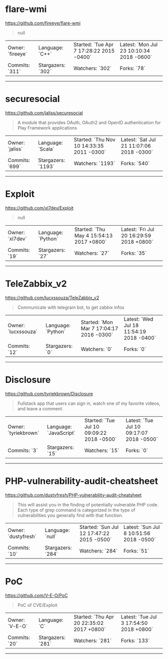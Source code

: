 # flare-wmi

https://github.com/fireeye/flare-wmi
<blockquote>
null
</blockquote>

<table>
<tr><td>Owner: `fireeye`</td>
    <td>Language: `C++`</td>
    <td>Started: `Tue Apr 7 17:28:22 2015 -0400`</td>
    <td>Latest: `Mon Jul 23 10:10:34 2018 -0600`</td></tr>
<tr><td>Commits: `311`</td>
    <td>Stargazers: `302`</td>
    <td>Watchers: `302`</td>
    <td>Forks: `78`</td></tr>
</table>

---

# securesocial

https://github.com/jaliss/securesocial
<blockquote>
A module that provides OAuth, OAuth2 and OpenID authentication for Play Framework applications
</blockquote>

<table>
<tr><td>Owner: `jaliss`</td>
    <td>Language: `Scala`</td>
    <td>Started: `Thu Nov 10 14:33:35 2011 -0300`</td>
    <td>Latest: `Sat Jul 21 11:07:06 2018 -0300`</td></tr>
<tr><td>Commits: `699`</td>
    <td>Stargazers: `1193`</td>
    <td>Watchers: `1193`</td>
    <td>Forks: `540`</td></tr>
</table>

---

# Exploit

https://github.com/xl7dev/Exploit
<blockquote>
null
</blockquote>

<table>
<tr><td>Owner: `xl7dev`</td>
    <td>Language: `Python`</td>
    <td>Started: `Thu May 4 15:54:13 2017 +0800`</td>
    <td>Latest: `Fri Jul 20 16:29:59 2018 +0800`</td></tr>
<tr><td>Commits: `19`</td>
    <td>Stargazers: `27`</td>
    <td>Watchers: `27`</td>
    <td>Forks: `35`</td></tr>
</table>

---

# TeleZabbix_v2

https://github.com/lucxssouza/TeleZabbix_v2
<blockquote>
Communicate with telegram bot, to get zabbix infos
</blockquote>

<table>
<tr><td>Owner: `lucxssouza`</td>
    <td>Language: `Python`</td>
    <td>Started: `Mon Mar 7 17:04:17 2016 -0300`</td>
    <td>Latest: `Wed Jul 18 11:54:19 2018 -0400`</td></tr>
<tr><td>Commits: `12`</td>
    <td>Stargazers: `0`</td>
    <td>Watchers: `0`</td>
    <td>Forks: `0`</td></tr>
</table>

---

# Disclosure

https://github.com/tyriekbrown/Disclosure
<blockquote>
Fullstack app that users can sign in, watch one of my favorite videos, and leave a comment.
</blockquote>

<table>
<tr><td>Owner: `tyriekbrown`</td>
    <td>Language: `JavaScript`</td>
    <td>Started: `Tue Jul 10 09:09:22 2018 -0500`</td>
    <td>Latest: `Tue Jul 10 09:17:07 2018 -0500`</td></tr>
<tr><td>Commits: `3`</td>
    <td>Stargazers: `15`</td>
    <td>Watchers: `15`</td>
    <td>Forks: `0`</td></tr>
</table>

---

# PHP-vulnerability-audit-cheatsheet

https://github.com/dustyfresh/PHP-vulnerability-audit-cheatsheet
<blockquote>
This will assist you in the finding of potentially vulnerable PHP code. Each type of grep command is categorized in the type of vulnerabilities you generally find with that function.
</blockquote>

<table>
<tr><td>Owner: `dustyfresh`</td>
    <td>Language: `null`</td>
    <td>Started: `Sun Jul 12 17:47:22 2015 -0500`</td>
    <td>Latest: `Sun Jul 8 10:51:56 2018 -0500`</td></tr>
<tr><td>Commits: `10`</td>
    <td>Stargazers: `284`</td>
    <td>Watchers: `284`</td>
    <td>Forks: `51`</td></tr>
</table>

---

# PoC

https://github.com/V-E-O/PoC
<blockquote>
PoC of CVE/Exploit
</blockquote>

<table>
<tr><td>Owner: `V-E-O`</td>
    <td>Language: `C`</td>
    <td>Started: `Thu Apr 20 22:35:02 2017 +0800`</td>
    <td>Latest: `Tue Jul 3 17:54:50 2018 +0800`</td></tr>
<tr><td>Commits: `20`</td>
    <td>Stargazers: `281`</td>
    <td>Watchers: `281`</td>
    <td>Forks: `133`</td></tr>
</table>

---

